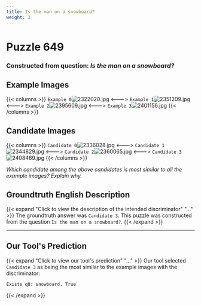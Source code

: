 ```yaml
---
title: Is the man on a snowboard?
weight: 3
---
```


# Puzzle 649
### Constructed from question: _Is the man on a snowboard?_


## Example Images
{{< columns >}}
`Example 0`![2322020.jpg](/gqa_images/2322020.jpg)
<--->
`Example 1`![2351209.jpg](/gqa_images/2351209.jpg)
<--->
`Example 2`![2395609.jpg](/gqa_images/2395609.jpg)
<--->
`Example 3`![2401156.jpg](/gqa_images/2401156.jpg)
{{< /columns >}}

## Candidate Images
{{< columns >}}
`Candidate 0`![2336028.jpg](/gqa_images/2336028.jpg)
<--->
`Candidate 1`![2344829.jpg](/gqa_images/2344829.jpg)
<--->
`Candidate 2`![2360065.jpg](/gqa_images/2360065.jpg)
<--->
`Candidate 3`![2408469.jpg](/gqa_images/2408469.jpg)
{{< /columns >}}

*Which candidate among the above candidates is most similar to all the example images? Explain why.*

## Groundtruth English Description

{{< expand "Click to view the description of the intended discriminator" "..." >}}
The groundtruth answer was `Candidate 3`. This puzzle was constructed from the question `Is the man on a snowboard?`.
{{< /expand >}}

---

## Our Tool's Prediction

{{< expand "Click to view our tool's prediction" "..." >}}
Our tool selected `Candidate 3` as being the most similar to the example images with the discriminator:
```plaintext
Exists q0: snowboard. True
```
{{< /expand >}}

